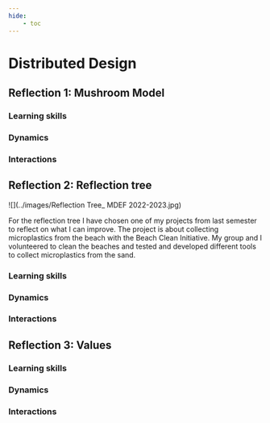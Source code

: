 ```yaml
---
hide:
    - toc
---
```

# **Distributed Design** 

## Reflection 1: Mushroom Model
### Learning skills 
### Dynamics 
### Interactions 
## Reflection 2: Reflection tree
![](../images/Reflection Tree_ MDEF 2022-2023.jpg)

For the reflection tree I have chosen one of my projects from last semester to reflect on what I can improve. The project is about collecting microplastics from the beach with the Beach Clean Initiative. My group and I volunteered to clean the beaches and tested and developed different tools to collect microplastics from the sand.

### Learning skills 
### Dynamics 
### Interactions 
## Reflection 3: Values
### Learning skills 
### Dynamics 
### Interactions 
